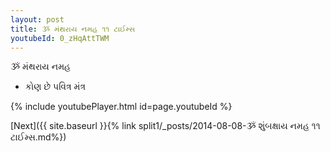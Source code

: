 ```yaml
---
layout: post
title: ૐ મંથરાય નમહ ૧૧ ટાઈમ્સ
youtubeId: 0_zHqAttTWM
---
```

 
 
 ૐ મંથરાય નમહ  
 
 -  કોણ છે પવિત્ર મંત્ર 
 
  
 
  
 
 
 
 
 
 


{% include youtubePlayer.html id=page.youtubeId %}
 
[Next]({{ site.baseurl }}{% link  split1/_posts/2014-08-08-ૐ શુંબક્ષાય નમહ ૧૧ ટાઈમ્સ.md%})
 
